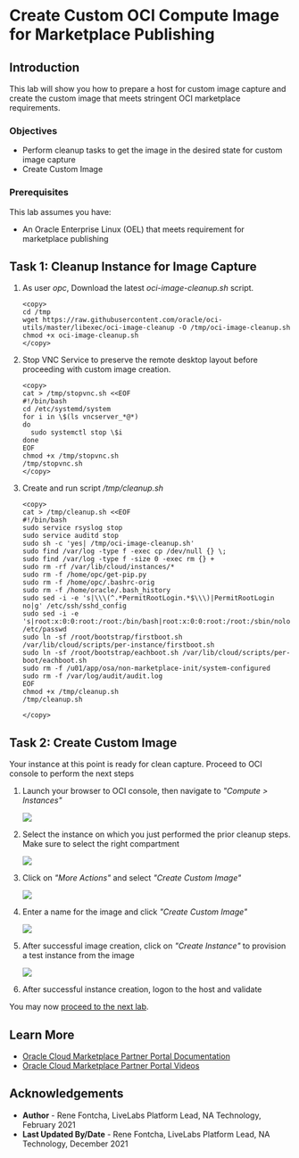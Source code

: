 # Create Custom OCI Compute Image for Marketplace Publishing

## Introduction
This lab will show you how to prepare a host for custom image capture and create the custom image that meets stringent OCI marketplace requirements.

### Objectives
- Perform cleanup tasks to get the image in the desired state for custom image capture
- Create Custom Image

### Prerequisites
This lab assumes you have:
- An Oracle Enterprise Linux (OEL) that meets requirement for marketplace publishing

## Task 1: Cleanup Instance for Image Capture   

1. As user *opc*, Download the latest *oci-image-cleanup.sh* script.

    ```
    <copy>
    cd /tmp
    wget https://raw.githubusercontent.com/oracle/oci-utils/master/libexec/oci-image-cleanup -O /tmp/oci-image-cleanup.sh
    chmod +x oci-image-cleanup.sh
    </copy>
    ```

2. Stop VNC Service to preserve the remote desktop layout before proceeding with custom image creation.

    ```
    <copy>
    cat > /tmp/stopvnc.sh <<EOF
    #!/bin/bash
    cd /etc/systemd/system
    for i in \$(ls vncserver_*@*)
    do
      sudo systemctl stop \$i
    done
    EOF
    chmod +x /tmp/stopvnc.sh
    /tmp/stopvnc.sh
    </copy>
    ```

2. Create and run script */tmp/cleanup.sh*

    ```
    <copy>
    cat > /tmp/cleanup.sh <<EOF
    #!/bin/bash
    sudo service rsyslog stop
    sudo service auditd stop
    sudo sh -c 'yes| /tmp/oci-image-cleanup.sh'
    sudo find /var/log -type f -exec cp /dev/null {} \;
    sudo find /var/log -type f -size 0 -exec rm {} +
    sudo rm -rf /var/lib/cloud/instances/*
    sudo rm -f /home/opc/get-pip.py
    sudo rm -f /home/opc/.bashrc-orig
    sudo rm -f /home/oracle/.bash_history
    sudo sed -i -e 's|\\\(^.*PermitRootLogin.*$\\\)|PermitRootLogin no|g' /etc/ssh/sshd_config
    sudo sed -i -e 's|root:x:0:0:root:/root:/bin/bash|root:x:0:0:root:/root:/sbin/nologin|g' /etc/passwd
    sudo ln -sf /root/bootstrap/firstboot.sh /var/lib/cloud/scripts/per-instance/firstboot.sh
    sudo ln -sf /root/bootstrap/eachboot.sh /var/lib/cloud/scripts/per-boot/eachboot.sh
    sudo rm -f /u01/app/osa/non-marketplace-init/system-configured
    sudo rm -f /var/log/audit/audit.log
    EOF
    chmod +x /tmp/cleanup.sh
    /tmp/cleanup.sh

    </copy>
    ```

## Task 2: Create Custom Image   

Your instance at this point is ready for clean capture. Proceed to OCI console to perform the next steps

1. Launch your browser to OCI console, then navigate to *"Compute > Instances"*

    ![](./images/select-instance-1.png " ")

2. Select the instance on which you just performed the prior cleanup steps. Make sure to select the right compartment

    ![](./images/select-instance-2.png " ")

3. Click on *"More Actions"* and select *"Create Custom Image"*

    ![](./images/create-image-1.png " ")

4. Enter a name for the image and click *"Create Custom Image"*

    ![](./images/create-image-2.png " ")

5. After successful image creation, click on *"Create Instance"* to provision a test instance from the image

    ![](./images/create-test-instance.png " ")

6. After successful instance creation, logon to the host and validate


You may now [proceed to the next lab](#next).

## Learn More
* [Oracle Cloud Marketplace Partner Portal Documentation](https://docs.oracle.com/en/cloud/marketplace/partner-portal/index.html)
* [Oracle Cloud Marketplace Partner Portal Videos](https://docs.oracle.com/en/cloud/marketplace/partner-portal/videos.html)


## Acknowledgements
* **Author** - Rene Fontcha, LiveLabs Platform Lead, NA Technology, February 2021
* **Last Updated By/Date** - Rene Fontcha, LiveLabs Platform Lead, NA Technology, December 2021
